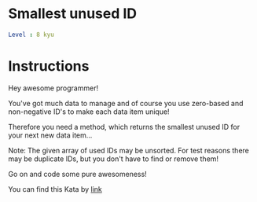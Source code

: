 # Smallest unused ID

```yaml
Level : 8 kyu
```



# Instructions
Hey awesome programmer!

You've got much data to manage and of course you use zero-based and non-negative ID's to make each data item unique!

Therefore you need a method, which returns the smallest unused ID for your next new data item...

Note: The given array of used IDs may be unsorted. For test reasons there may be duplicate IDs, but you don't have to find or remove them!

Go on and code some pure awesomeness!

You can find this Kata by [link](https://www.codewars.com/kata/55eea63119278d571d00006a/train/java)